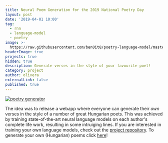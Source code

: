 ```yaml
---
title: Neural Poem Generation for the 2019 National Poetry Day
layout: post
date: '2019-04-01 10:00'
tag:
  - rnn
  - language-model
  - poetry
image: >-
  https://raw.githubusercontent.com/ben0it8/poetry-language-model/master/pics/versgen.gif
headerImage: true
projects: true
hidden: true
description: Generate verses in the style of your favourite poet!
category: project
author: olivera
externalLink: false
published: true
---
```

[![poetry generator](https://github.com/ben0it8/poetry-language-model/blob/master/pics/versgen.gif?raw=true)](http://oddnumberofeyes.com/versgenerator/)

The idea was to release a webapp where everyone can generate their _own_ verses in the style of a number of great Hungarian poets. This was achieved by training state-of-the-art neural language models on each author's complete life work, resulting in some intruiging lines. 
If you are interested in training your own language models, check out the [project repository](https://github.com/ben0it8/poetry-language-model).
To generate your own (Hungarian) poems click [here](http://oddnumberofeyes.com/versgenerator/)!

